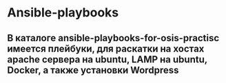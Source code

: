 # Ansible-playbooks 
## В каталоге ansible-playbooks-for-osis-practisc имеется плейбуки, для раскатки на хостах apache сервера на ubuntu, LAMP на ubuntu, Docker, a также установки Wordpress
